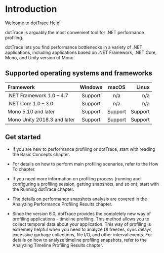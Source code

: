 # Introduction

Welcome to dotTrace Help!

dotTrace is arguably the most convenient tool for .NET performance profiling.

dotTrace lets you find performance bottlenecks in a variety of .NET applications, including applications based on .NET Framework, .NET Core, Mono, and Unity version of Mono.

## Supported operating systems and frameworks

| Framework                                    | Windows         | macOS        | Linux        |
| :------------------------------------------- | :-------------: | :----------: | -----------: |
| .NET Framework 1.0 – 4.7                     |  Support        | n/a          | n/a          |
| .NET Core 1.0 – 3.0                          |  Support        | n/a          | n/a          |
| Mono 5.10 and later                          |  Support        | Support      | Support      |
| Mono Unity 2018.3 and later                  |  Support        | Support      | Support      |

## Get started

* If you are new to performance profiling or dotTrace, start with reading the Basic Concepts chapter.

* For details on how to perform main profiling scenarios, refer to the How To chapter.

* If you need more information on profiling process (running and configuring a profiling session, getting snapshots, and so on), start with the Running dotTrace chapter.

* The details on performance snapshots analysis are covered in the Analyzing Performance Profiling Results chapter.

* Since the version 6.0, dotTrace provides the completely new way of profiling applications - timeline profiling. This method allows you to collect temporal data about your application. This way of profiling is extremely helpful when you need to analyze UI freezes, sync delays, excessive garbage collections, file I/O, and other interval events. For details on how to analyze timeline profiling snapshots, refer to the Analyzing Timeline Profiling Results chapter.
